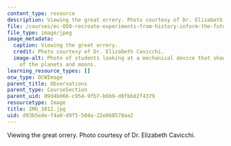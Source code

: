 ```yaml
---
content_type: resource
description: Viewing the great orrery. Photo courtesy of Dr. Elizabeth Cavicchi.
file: /courses/ec-050-recreate-experiments-from-history-inform-the-future-from-the-past-galileo-january-iap-2010/d93b5e4ef4a0d9f5504a22e868578aa2_IMG_3812.jpg
file_type: image/jpeg
image_metadata:
  caption: Viewing the great orrery.
  credit: Photo courtesy of Dr. Elizabeth Cavicchi.
  image-alt: Photo of students looking at a mechanical device that shows the movements
    of the planets and moons.
learning_resource_types: []
ocw_type: OCWImage
parent_title: Observations
parent_type: CourseSection
parent_uid: 09d4b066-c954-9fb7-b6b9-d0fbb82f4379
resourcetype: Image
title: IMG_3812.jpg
uid: d93b5e4e-f4a0-d9f5-504a-22e868578aa2
---
```

Viewing the great orrery. Photo courtesy of Dr. Elizabeth Cavicchi.